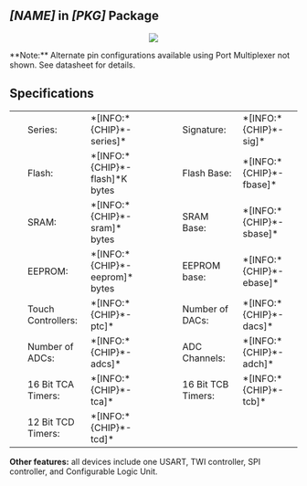 ## *[NAME]* in *[PKG]* Package
<p align="center"><img src="chiplayout:*[CHIP]*"></p>
**Note:** Alternate pin configurations available using Port Multiplexer not shown.  See datasheet for details.

## Specifications

  <table>
    <tr>
        <td style="width:10px;">&nbsp;</td>
        <td style="width:100px;">Series:</td>
        <td style="width:100px;">*[INFO:*{CHIP}*-series]*</td>
        <td style="width:50px;">&nbsp;&nbsp;&nbsp;&nbsp;&nbsp;&nbsp;</td>
        <td style="width:100px;">Signature:</td>
        <td style="width:100px;">*[INFO:*{CHIP}*-sig]*</td>
    </tr>
    <tr>
        <td></td>
        <td>Flash:</td>
        <td>*[INFO:*{CHIP}*-flash]*K bytes</td>
        <td></td>
        <td>Flash Base:</td>
        <td>*[INFO:*{CHIP}*-fbase]*</td>
    </tr>
    <tr>
        <td></td>
        <td>SRAM:</td>
        <td>*[INFO:*{CHIP}*-sram]* bytes</td>
        <td></td>
        <td>SRAM Base:</td>
        <td>*[INFO:*{CHIP}*-sbase]*</td>
    </tr>
    <tr>
        <td></td>
        <td>EEPROM:</td>
        <td>*[INFO:*{CHIP}*-eeprom]* bytes</td>
        <td></td>
        <td>EEPROM base:</td>
        <td>*[INFO:*{CHIP}*-ebase]*</td>
    </tr>
     <tr>
        <td></td>
        <td>Touch Controllers:</td>
        <td>*[INFO:*{CHIP}*-ptc]*</td>
        <td></td>
        <td>Number of DACs:</td>
        <td>*[INFO:*{CHIP}*-dacs]*</td>
     </tr>
    <tr>
        <td></td>
        <td>Number of ADCs:</td>
        <td>*[INFO:*{CHIP}*-adcs]*</td>
        <td></td>
        <td>ADC Channels:</td>
        <td>*[INFO:*{CHIP}*-adch]*</td>
   </tr>
     <tr>
        <td></td>
        <td>16 Bit TCA Timers:</td>
        <td>*[INFO:*{CHIP}*-tca]*</td>
        <td></td>
        <td>16 Bit TCB Timers:</td>
        <td>*[INFO:*{CHIP}*-tcb]*</td>
     </tr>
      <tr>
         <td></td>
         <td>12 Bit TCD Timers:</td>
         <td>*[INFO:*{CHIP}*-tcd]*</td>
         <td></td>
         <td></td>
         <td></td>
     </tr>
 </table>
 
 **Other features:** all devices include one USART, TWI controller, SPI controller, and Configurable Logic Unit.
